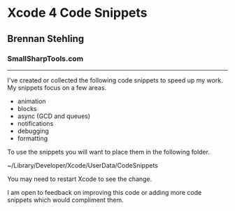 # Xcode 4 Code Snippets
## Brennan Stehling
### SmallSharpTools.com

--------------------------------------

I've created or collected the following code snippets to speed up my work. My snippets focus on a few areas.

* animation
* blocks
* async (GCD and queues)
* notifications
* debugging
* formatting

To use the snippets you will want to place them in the following folder.

~/Library/Developer/Xcode/UserData/CodeSnippets

You may need to restart Xcode to see the change.

I am open to feedback on improving this code or adding more code snippets which would compliment them.
